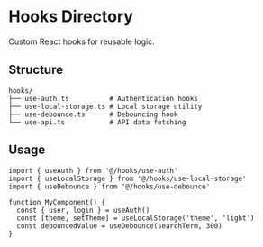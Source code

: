 # Hooks Directory

Custom React hooks for reusable logic.

## Structure

```
hooks/
├── use-auth.ts          # Authentication hooks
├── use-local-storage.ts # Local storage utility
├── use-debounce.ts      # Debouncing hook
└── use-api.ts           # API data fetching
```

## Usage

```tsx
import { useAuth } from '@/hooks/use-auth'
import { useLocalStorage } from '@/hooks/use-local-storage'
import { useDebounce } from '@/hooks/use-debounce'

function MyComponent() {
  const { user, login } = useAuth()
  const [theme, setTheme] = useLocalStorage('theme', 'light')
  const debouncedValue = useDebounce(searchTerm, 300)
}
```
